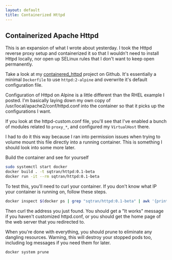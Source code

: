 ```yaml
---
layout: default
title: Containerized Httpd
---
```


## Containerized Apache Httpd

This is an expansion of what I wrote about yesterday.  I took the Httpd reverse proxy setup and containerized it so that I wouldn't need to install Httpd locally, nor open up SELinux rules that I don't want to keep open permanently.

Take a look at my [containered_httpd](https://github.com/sqtran/containered_httpd) project on Github.  It's essentially a minimal `Dockerfile` to use `httpd:2-alpine` and overwrite it's default configuration file.

Configuration of Httpd on Alpine is a little different than the RHEL example I posted.  I'm basically laying down my own copy of /usr/local/apache2/conf/httpd.conf into the container so that it picks up the configurations I want.

If you look at the httpd-custom.conf file, you'll see that I've enabled a bunch of modules related to `proxy_*`, and configured my `VirtualHost` there.

I had to do it this way because I ran into permission issues when trying to volume mount this file directly into a running container.  This is something I should look into some more later.

Build the container and see for yourself
```bash
sudo systemctl start docker
docker build . -t sqtran/httpd:0.1-beta
docker run -it --rm sqtran/httpd:0.1-beta
```

To test this, you'll need to curl your container.  If you don't know what IP your container is running on, follow these steps.

```bash
docker inspect $(docker ps | grep "sqtran/httpd:0.1-beta" | awk '{print $1}' ) | grep IPAddress
```
Then curl the address you just found.  You should get a "It works" message if you haven't customized httpd.conf, or you should get the home page of the web server that you redirected to.

When you're done with everything, you should prune to eliminate any dangling resources.  Warning, this will destroy your stopped pods too, including log messages if you need them for later.

```bash
docker system prune
```
